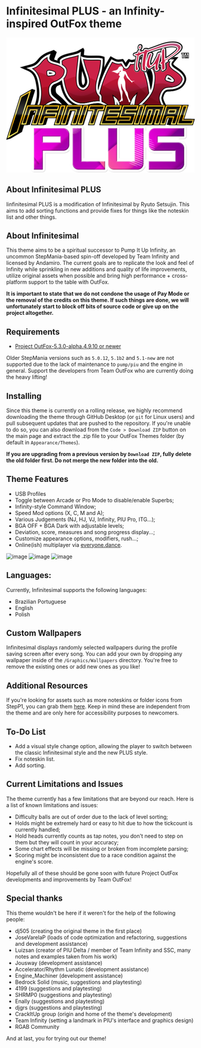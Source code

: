 # Infinitesimal PLUS - an Infinity-inspired OutFox theme

![logo](https://raw.githubusercontent.com/RyutoSetsujin/Infinitesimal/master/Graphics/logo%20(doubleres).png)

## About Infinitesimal PLUS
Iinfinitesimal PLUS is a modification of Infinitesimal by Ryuto Setsujin. This aims to add sorting functions and provide fixes for things like the noteskin list and other things.

## About Infinitesimal
This theme aims to be a spiritual successor to Pump It Up Infinity, an uncommon StepMania-based spin-off developed by Team Infinity and licensed by Andamiro. The current goals are to replicate the look and feel of Infinity while sprinkling in new additions and quality of life improvements, utilize original assets when possible and bring high performance + cross-platform support to the table with OutFox.

**It is important to state that we do not condone the usage of Pay Mode or the removal of the credits on this theme. If such things are done, we will unfortunately start to block off bits of source code or give up on the project altogether.**

## Requirements
* [Project OutFox-5.3.0-alpha.4.9.10 or newer](https://projectoutfox.com/downloads)

Older StepMania versions such as `5.0.12`, `5.1b2` and `5.1-new` are not supported due to the lack of maintenance to `pump/piu` and the engine in general. Support the developers from Team OutFox who are currently doing the heavy lifting!

## Installing
Since this theme is currently on a rolling release, we highly recommend downloading the theme through GitHub Desktop (or `git` for Linux users) and pull subsequent updates that are pushed to the repository. If you're unable to do so, you can also download from the `Code > Download ZIP` button on the main page and extract the .zip file to your OutFox Themes folder (by default in `Appearance/Themes`).

**If you are upgrading from a previous version by `Download ZIP`, fully delete the old folder first. Do not merge the new folder into the old.**

## Theme Features
* USB Profiles
* Toggle between Arcade or Pro Mode to disable/enable Superbs;
* Infinity-style Command Window;
* Speed Mod options (X, C, M and A);
* Various Judgements (NJ, HJ, VJ, Infinity, PIU Pro, ITG...);
* BGA OFF + BGA Dark with adjustable levels;
* Deviation, score, measures and song progress display...;
* Customize appearance options, modifiers, rush...;
* Online(ish) multiplayer via [everyone.dance](https://everyone.dance).

![image](https://i.imgur.com/pamOyYL.png)
![image](https://i.imgur.com/2Ngk6am.png)
![image](https://i.imgur.com/OWZ69pv.png)

## Languages:
Currently, Infinitesimal supports the following languages:
* Brazilian Portuguese
* English
* Polish

## Custom Wallpapers
Infinitesimal displays randomly selected wallpapers during the profile saving screen after every song. You can add your own by dropping any wallpaper inside of the `/Graphics/Wallpapers` directory. You're free to remove the existing ones or add new ones as you like!

## Additional Resources
If you're looking for assets such as more noteskins or folder icons from StepP1, you can grab them [here](https://drive.google.com/drive/folders/1pO9rbaPUwTTDFuEo_4tX8S1BEwmfukeF?usp=sharing). Keep in mind these are independent from the theme and are only here for accessibility purposes to newcomers.

## To-Do List
* Add a visual style change option, allowing the player to switch between the classic Infinitesimal style and the new PLUS style.
* Fix noteskin list.
* Add sorting.

## Current Limitations and Issues
The theme currently has a few limitations that are beyond our reach. Here is a list of known limitations and issues:
* Difficulty balls are out of order due to the lack of level sorting;
* Holds might be extremely hard or easy to hit due to how the tickcount is currently handled;
* Hold heads currently counts as tap notes, you don't need to step on them but they will count in your accuracy;
* Some chart effects will be missing or broken from incomplete parsing;
* Scoring might be inconsistent due to a race condition against the engine's score.

Hopefully all of these should be gone soon with future Project OutFox developments and improvements by Team OutFox!

## Special thanks
This theme wouldn't be here if it weren't for the help of the following people:
* dj505 (creating the original theme in the first place)
* JoseVarelaP (loads of code optimization and refactoring, suggestions and development assistance)
* Luizsan (creator of PIU Delta / member of Team Infinity and SSC, many notes and examples taken from his work)
* Jousway (development assistance)
* Accelerator/Rhythm Lunatic (development assistance)
* Engine_Machiner (development assistance)
* Bedrock Solid (music, suggestions and playtesting)
* 4199 (suggestions and playtesting)
* SHRMP0 (suggestions and playtesting)
* Enally (suggestions and playtesting)
* djgrs (suggestions and playtesting)
* CrackItUp group (origin and home of the theme's development)
* Team Infinity (setting a landmark in PIU's interface and graphics design)
* RGAB Community

And at last, you for trying out our theme!
